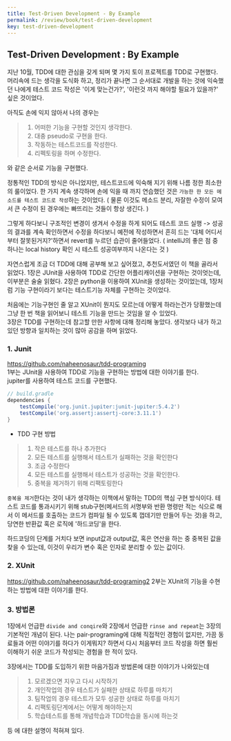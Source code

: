 ```yaml
---
title: Test-Driven Development - By Example
permalink: /review/book/test-driven-development
key: test-driven-development
---
```

## Test-Driven Development : By Example

지난 10월, TDD에 대한 관심을 갖게 되며 몇 가지 토이 프로젝트를 TDD로 구현했다.  
머리속에 드는 생각을 도식화 하고, 정리가 끝나면 그 순서대로 개발을 하는 것에 익숙했던 나에게 테스트 코드 작성은 
'이게 맞는건가?', '이런것 까지 해야할 필요가 있을까?' 싶은 것이었다. 

아직도 손에 익지 않아서 나의 경우는

> 1. 어떠한 기능을 구현할 것인지 생각한다.
> 2. 대충 pseudo로 구현을 한다.
> 3. 작동하는 테스트코드를 작성한다.
> 4. 리펙토링을 하며 수정한다.  

와 같은 순서로 기능을 구현했다.  

정통적인 TDD의 방식은 아니었지만, 테스트코드에 익숙해 지기 위해 나름 정한 최소한의 룰이었다.
한 가지 계속 생각하며 손에 익을 때 까지 연습했던 것은 `가능한 한 모든 메소드를 테스트 코드로 작성`하는 것이었다.
( 물론 이것도 메소드 분리, 자잘한 수정이 모여서 큰 수정이 된 경우에는 빠뜨리는 것들이 항상 생긴다. )  

그렇게 하다보니 구조적인 변경이 생겨서 수정을 하게 되어도 
테스트 코드 실행 -> 성공의 결과를 계속 확인하면서 수정을 하다보니 
예전에 작성하면서 흔히 드는 '대체 어디서부터 잘못된거지?'하면서 revert를 누르던 습관이 줄어들었다. 
( intelliJ의 좋은 점 중 하나는 local history 확인 시 테스트 성공여부까지 나온다는 것 )

자연스럽게 조금 더 TDD에 대해 공부해 보고 싶어졌고, 추천도서였던 이 책을 골라서 읽었다. 
1장은 JUnit을 사용하여 TDD로 간단한 어플리캐이션을 구현하는 것이엇는데, 이부분은 술술 읽혔다. 
2장은 python을 이용하여 XUnit을 생성하는 것이었는데, 1장처럼 기능 구현이라기 보다는 테스트기능 자체를 구현하는 것이었다.
 
처음에는 기능구현인 줄 알고 XUnit이 뭔지도 모르는데 어떻게 하라는건가 당황했는데 그냥 한 번 책을 읽어보니 테스트 기능을 만드는 것임을 알 수 있었다.   
3장은 TDD를 구현하는데 참고할 만한 사항에 대해 정리해 놓았다. 생각보다 내가 하고 있던 방향과 일치하는 것이 많아 공감을 하며 읽었다. 

### 1. Junit
https://github.com/naheenosaur/tdd-programing  
1부는 JUnit을 사용하여 TDD로 기능을 구현하는 방법에 대한 이야기를 한다.  
jupiter를 사용하여 테스트 코드를 구현했다.  
```gradle
// build.gradle
dependencies {
    testCompile('org.junit.jupiter:junit-jupiter:5.4.2')
    testCompile('org.assertj:assertj-core:3.11.1')
}
```
* TDD 구현 방법
> 1. 작은 테스트를 하나 추가한다
> 2. 모든 테스트를 실행해서 테스트가 실패하는 것을 확인한다
> 3. 조금 수정한다
> 4. 모든 테스트를 실행해서 테스트가 성공하는 것을 확인한다.
> 5. 중복을 제거하기 위해 리팩토링한다

`중복을 제거`한다는 것이 내가 생각하는 이책에서 말하는 TDD의 핵심 구현 방식이다. 
테스트 코드를 통과시키기 위해 stub구현(메서드의 서명부와 반환 명령만 적는 식으로 해서 
이 메서드를 호출하는 코드가 컴파일 될 수 있도록 껍데기만 만들어 두는 것)을 하고, 
당연한 반환값 혹은 로직에 '하드코딩'을 한다.

하드코딩의 단계를 거치다 보면 input값과 output값, 혹은 연산을 하는 중 중복된 값을 찾을 수 있는데, 
이것이 우리가 변수 혹은 인자로 분리할 수 있는 값이다.

### 2. XUnit
https://github.com/naheenosaur/tdd-programing2
2부는 XUnit의 기능을 수현하는 방법에 대한 이야기를 한다.


### 3. 방법론
1장에서 언급한 `divide and conqire`와 2장에서 언급한 `rinse and repeat`는 3장의 기본적인 개념이 된다.
나는 pair-programing에 대해 직접적인 경험이 없지만, 가끔 동료들과 어떤 이야기를 하다가 
이게뭐지? 하면서 다시 처음부터 코드 작성을 하면 훨씬 이해하기 쉬운 코드가 작성되는 경험을 한 적이 있다.

3장에서는 TDD를 도입하기 위한 마음가짐과 방법론에 대한 이야기가 나와있는데

> 1. 모르겠으면 지우고 다시 시작하기
> 2. 개인작업의 경우 테스트가 실패한 상태로 하루를 마치기
> 3. 팀작업의 경우 테스트가 모두 성공한 상태로 하루를 마치기
> 4. 리팩토링단계에서는 어떻게 해야하는지
> 5. 학습테스트를 통해 개념학습과 TDD학습을 동시에 하는것

등 에 대한 설명이 적혀져 있다.